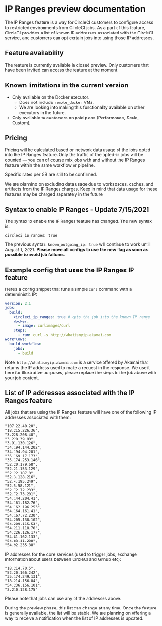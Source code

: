# IP Ranges preview documentation

The IP Ranges feature is a way for CircleCI customers to configure access to restricted environments from CircleCI jobs. As a part of this feature, CircleCI provides a list of known IP addresses associated with the CircleCI service, and customers can opt certain jobs into using those IP addresses.

## Feature availability

The feature is currently available in closed preview. Only customers that have been invited can access the feature at the moment.

## Known limitations in the current version

* Only available on the Docker executor.
  * Does not include `remote_docker` VMs.
  * We are looking into making this functionality available on other executors in the future.
* Only available to customers on paid plans (Performance, Scale, Custom).

## Pricing

Pricing will be calculated based on network data usage of the jobs opted into the IP Ranges feature. Only the traffic of the opted-in jobs will be counted — you can of course mix jobs with and without the IP Ranges feature within the same workflow or pipeline.

Specific rates per GB are still to be confirmed.

We are planning on excluding data usage due to workspaces, caches, and artifacts from the IP Ranges charges. Keep in mind that data usage for these features may be charged separately in the future.

## Syntax to enable IP Ranges - Update 7/15/2021

The syntax to enable the IP Ranges feature has changed.  The new syntax is: 

```circleci_ip_ranges: true```

The previous syntax: ```known_outgoing_ip: true``` will continue to work until *August 1, 2021*.  **Please move all configs to use the new flag as soon as possible to avoid job failures**.

## Example config that uses the IP Ranges IP feature

Here’s a config snippet that runs a simple `curl` command with a deterministic IP:

```yaml
version: 2.1
jobs:
  build:
    circleci_ip_ranges: true # opts the job into the known IP range
    docker:
      - image: curlimages/curl
    steps:
      - run: curl -s http://whatismyip.akamai.com
workflows:
  build-workflow:
    jobs:
      - build
```

Note: `http://whatismyip.akamai.com` is a service offered by Akamai that returns the IP address used to make a request in the response. We use it here for illustrative purposes, please replace the steps in the job above with your job content.

## List of IP addresses associated with the IP Ranges feature

All jobs that are using the IP Ranges feature will have one of the following IP addresses associated with them:

```
"107.22.40.20",
"18.215.226.36",
"3.228.208.40",
"3.228.39.90",
"3.91.130.126",
"34.194.144.202",
"34.194.94.201",
"35.169.17.173",
"35.174.253.146",
"52.20.179.68",
"52.21.153.129",
"52.22.187.0",
"52.3.128.216",
"52.4.195.249",
"52.5.58.121",
"52.72.72.233",
"52.72.73.201",
"54.144.204.41",
"54.161.182.76",
"54.162.196.253",
"54.164.161.41",
"54.167.72.230",
"54.205.138.102",
"54.209.115.53",
"54.211.118.70",
"54.226.126.177",
"54.81.162.133",
"54.83.41.200",
"54.92.235.88"
```

IP addresses for the core services (used to trigger jobs, exchange information about users between CircleCI and Github etc):

```
"18.214.70.5",
"52.20.166.242",
"35.174.249.131",
"18.214.156.84",
"54.236.156.101",
"3.210.128.175"
```

Please note that jobs can use any of the addresses above.

During the preview phase, this list can change at any time. Once the feature is generally available, the list will be stable. We are planning on offering a way to receive a notification when the list of IP addresses is updated.
